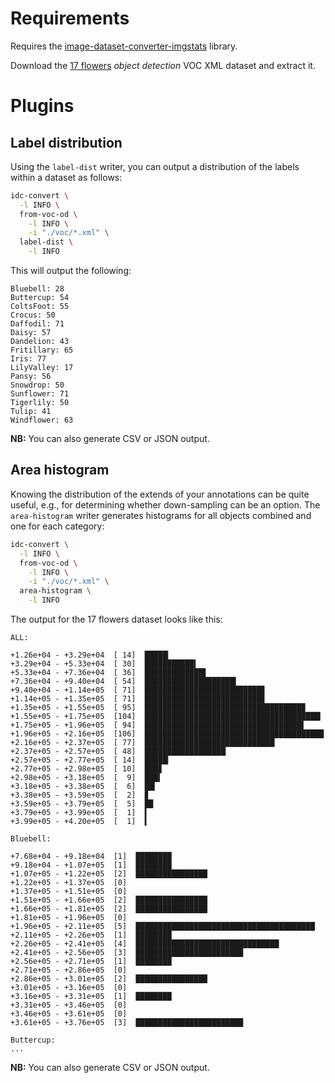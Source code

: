 # Requirements

Requires the [image-dataset-converter-imgstats](https://github.com/waikato-datamining/image-dataset-converter-imgstats) library.

Download the [17 flowers](https://datasets.cms.waikato.ac.nz/ufdl/17flowers/) 
*object detection* VOC XML dataset and extract it.

# Plugins

## Label distribution

Using the `label-dist` writer, you can output a distribution of the labels within
a dataset as follows:

```bash
idc-convert \
  -l INFO \
  from-voc-od \
    -l INFO \
    -i "./voc/*.xml" \
  label-dist \
    -l INFO
```

This will output the following:

```
Bluebell: 28
Buttercup: 54
ColtsFoot: 55
Crocus: 50
Daffodil: 71
Daisy: 57
Dandelion: 43
Fritillary: 65
Iris: 77
LilyValley: 17
Pansy: 56
Snowdrop: 50
Sunflower: 71
Tigerlily: 50
Tulip: 41
Windflower: 63
```

**NB:** You can also generate CSV or JSON output.

## Area histogram

Knowing the distribution of the extends of your annotations can be quite useful, e.g., 
for determining whether down-sampling can be an option. The `area-histogram` writer
generates histograms for all objects combined and one for each category:

```bash
idc-convert \
  -l INFO \
  from-voc-od \
    -l INFO \
    -i "./voc/*.xml" \
  area-histogram \
    -l INFO
```

The output for the 17 flowers dataset looks like this:

```
ALL:

+1.26e+04 - +3.29e+04  [ 14]  █████▎
+3.29e+04 - +5.33e+04  [ 30]  ███████████▍
+5.33e+04 - +7.36e+04  [ 36]  █████████████▋
+7.36e+04 - +9.40e+04  [ 54]  ████████████████████▍
+9.40e+04 - +1.14e+05  [ 71]  ██████████████████████████▊
+1.14e+05 - +1.35e+05  [ 71]  ██████████████████████████▊
+1.35e+05 - +1.55e+05  [ 95]  ███████████████████████████████████▉
+1.55e+05 - +1.75e+05  [104]  ███████████████████████████████████████▎
+1.75e+05 - +1.96e+05  [ 94]  ███████████████████████████████████▌
+1.96e+05 - +2.16e+05  [106]  ████████████████████████████████████████
+2.16e+05 - +2.37e+05  [ 77]  █████████████████████████████
+2.37e+05 - +2.57e+05  [ 48]  ██████████████████▏
+2.57e+05 - +2.77e+05  [ 14]  █████▎
+2.77e+05 - +2.98e+05  [ 10]  ███▊
+2.98e+05 - +3.18e+05  [  9]  ███▍
+3.18e+05 - +3.38e+05  [  6]  ██▎
+3.38e+05 - +3.59e+05  [  2]  ▊
+3.59e+05 - +3.79e+05  [  5]  █▉
+3.79e+05 - +3.99e+05  [  1]  ▍
+3.99e+05 - +4.20e+05  [  1]  ▍

Bluebell:

+7.68e+04 - +9.18e+04  [1]  ████████
+9.18e+04 - +1.07e+05  [1]  ████████
+1.07e+05 - +1.22e+05  [2]  ████████████████
+1.22e+05 - +1.37e+05  [0]
+1.37e+05 - +1.51e+05  [0]
+1.51e+05 - +1.66e+05  [2]  ████████████████
+1.66e+05 - +1.81e+05  [2]  ████████████████
+1.81e+05 - +1.96e+05  [0]
+1.96e+05 - +2.11e+05  [5]  ████████████████████████████████████████
+2.11e+05 - +2.26e+05  [1]  ████████
+2.26e+05 - +2.41e+05  [4]  ████████████████████████████████
+2.41e+05 - +2.56e+05  [3]  ████████████████████████
+2.56e+05 - +2.71e+05  [1]  ████████
+2.71e+05 - +2.86e+05  [0]
+2.86e+05 - +3.01e+05  [2]  ████████████████
+3.01e+05 - +3.16e+05  [0]
+3.16e+05 - +3.31e+05  [1]  ████████
+3.31e+05 - +3.46e+05  [0]
+3.46e+05 - +3.61e+05  [0]
+3.61e+05 - +3.76e+05  [3]  ████████████████████████

Buttercup:
...
```


**NB:** You can also generate CSV or JSON output.
